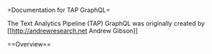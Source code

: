 =Documentation for TAP GraphQL=

The Text Analytics Pipeline (TAP) GraphQL was originally created by [[http://andrewresearch.net Andrew Gibson]]

==Overview==

